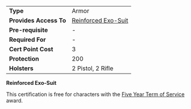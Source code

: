 |                        |                                                  |
| ---------------------- | ------------------------------------------------ |
| **Type**               | Armor                                            |
| **Provides Access To** | [Reinforced Exo-Suit](../Reinforced_Exo-Suit.md) |
| **Pre-requisite**      | \-                                               |
| **Required For**       | \-                                               |
| **Cert Point Cost**    | 3                                                |
| **Protection**         | 200                                              |
| **Holsters**           | 2 Pistol, 2 Rifle                                |

**Reinforced Exo-Suit**

This certification is free for characters with the [Five Year Term of
Service](../merits/Term_of_Service.md) award.

<!--[Category:Certification](Category:Certification.md)-->
